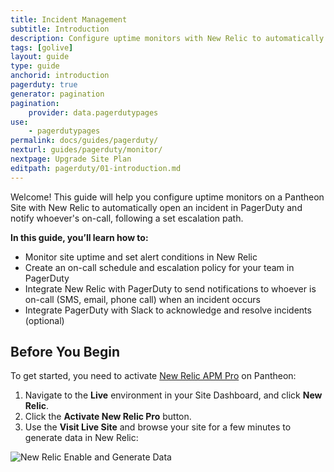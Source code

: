```yaml
---
title: Incident Management
subtitle: Introduction
description: Configure uptime monitors with New Relic to automatically open an incident in PagerDuty and notify whoever's on-call, following a set escalation path.
tags: [golive]
layout: guide
type: guide
anchorid: introduction
pagerduty: true
generator: pagination
pagination:
    provider: data.pagerdutypages
use:
    - pagerdutypages
permalink: docs/guides/pagerduty/
nexturl: guides/pagerduty/monitor/
nextpage: Upgrade Site Plan
editpath: pagerduty/01-introduction.md
---
```

Welcome! This guide will help you configure uptime monitors on a Pantheon Site with New Relic to automatically open an incident in PagerDuty and notify whoever's on-call, following a set escalation path.

**In this guide, you’ll learn how to:**

* Monitor site uptime and set alert conditions in New Relic
* Create an on-call schedule and escalation policy for your team in PagerDuty
* Integrate New Relic with PagerDuty to send notifications to whoever is on-call (SMS, email, phone call) when an incident occurs
* Integrate PagerDuty with Slack to acknowledge and resolve incidents (optional)

## Before You Begin
To get started, you need to activate [New Relic APM Pro](/docs/new-relic/) on Pantheon:

1. Navigate to the **<span class="glyphicons glyphicons-wrench" aria-hidden="true"></span> Live** environment in your Site Dashboard, and click **<span class="glyphicons glyphicons-eye-open" aria-hidden="true"></span> New Relic**.
2. Click the **Activate New Relic Pro** button.
3. Use the **<span class="glyphicons glyphicons-new-window-alt" aria-hidden="true"></span> Visit Live Site** and browse your site for a few minutes to generate data in New Relic:

  ![New Relic Enable and Generate Data](../docs/assets/images/pagerduty/new-relic-generate-data.png)
